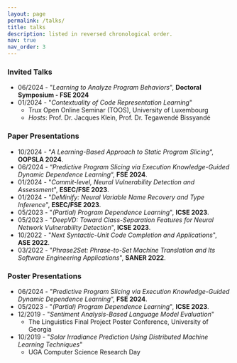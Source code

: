 ```yaml
---
layout: page
permalink: /talks/
title: talks
description: listed in reversed chronological order.
nav: true
nav_order: 3
---
```


### Invited Talks
* 06/2024 - "*Learning to Analyze Program Behaviors*", **Doctoral Symposium - FSE 2024**
* 01/2024 - "*Contextuality of Code Representation Learning*"
  - Trux Open Online Seminar (TOOS), University of Luxembourg
  - *Hosts*:  Prof. Dr. Jacques Klein, Prof. Dr. Tegawendé Bissyandé

### Paper Presentations
* 10/2024 - “*A Learning-Based Approach to Static Program Slicing*“, **OOPSLA 2024**.
* 06/2024 - “*Predictive Program Slicing via Execution Knowledge-Guided Dynamic Dependence Learning*“, **FSE 2024**.
* 01/2024 - "*Commit-level, Neural Vulnerability Detection and Assessment*", **ESEC/FSE 2023**.
* 01/2024 - "*DeMinify: Neural Variable Name Recovery and Type Inference*", **ESEC/FSE 2023**.
* 05/2023 - "*(Partial) Program Dependence Learning*", **ICSE 2023**.
* 05/2023 - "*DeepVD: Toward Class-Separation Features for Neural Network Vulnerability Detection*", **ICSE 2023**.
* 10/2022 - "*Next Syntactic-Unit Code Completion and Applications*", **ASE 2022**.
* 03/2022 - "*Phrase2Set: Phrase-to-Set Machine Translation and Its Software Engineering Applications*", **SANER 2022**.

### Poster Presentations
* 06/2024 - "*Predictive Program Slicing via Execution Knowledge-Guided Dynamic Dependence Learning*“, **FSE 2024**.
* 05/2023 - "*(Partial) Program Dependence Learning*", **ICSE 2023**.
* 12/2019 - "*Sentiment Analysis-Based Language Model Evaluation*"
    - The Linguistics Final Project Poster Conference, University of Georgia
* 10/2019 - "*Solar Irradiance Prediction Using Distributed Machine Learning Techniques*"
    - UGA Computer Science Research Day

